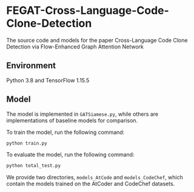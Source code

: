# FEGAT-Cross-Language-Code-Clone-Detection
The source code and models for the paper Cross-Language Code Clone Detection via Flow-Enhanced Graph Attention Network

## Environment
Python 3.8 and TensorFlow 1.15.5

## Model
The model is implemented in `GATSiamese.py`, while others are implementations of baseline models for comparison.

To train the model, run the following command:
```bash
python train.py
```
To evaluate the model, run the following command:
```bash
python total_test.py
```
We provide two directories, `models_AtCode` and `models_CodeChef`, which contain the models trained on the AtCoder and CodeChef datasets.
